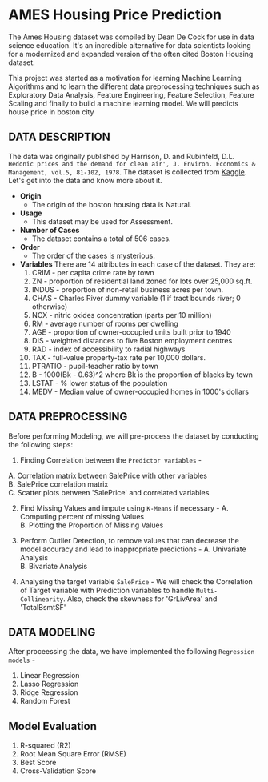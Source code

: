 # AMES Housing Price Prediction

The Ames Housing dataset was compiled by Dean De Cock for use in data science education. It's an incredible alternative for data scientists looking for a modernized and expanded version of the often cited Boston Housing dataset. 

This project was started as a motivation for learning Machine Learning Algorithms and to learn the different data preprocessing techniques such as Exploratory Data Analysis, Feature Engineering, Feature Selection, Feature Scaling and finally to build a machine learning model. We will predicts house price in boston city

## DATA DESCRIPTION

The data was originally published by Harrison, D. and Rubinfeld, D.L. `Hedonic prices and the demand for clean air', J. Environ. Economics & Management, vol.5, 81-102, 1978`. The dataset is collected from [Kaggle](https://www.kaggle.com/vikrishnan/boston-house-prices/kernels). Let's get into the data and know more about it.

- **Origin**
    - The origin of the boston housing data is Natural.
- **Usage**
    - This dataset may be used for Assessment.
- **Number of Cases**
    - The dataset contains a total of 506 cases.
- **Order**
    - The order of the cases is mysterious.
- **Variables**
    There are 14 attributes in each case of the dataset. They are:
    1. CRIM - per capita crime rate by town
    2. ZN - proportion of residential land zoned for lots over 25,000 sq.ft.
    3. INDUS - proportion of non-retail business acres per town.
    4. CHAS - Charles River dummy variable (1 if tract bounds river; 0 otherwise)
    5. NOX - nitric oxides concentration (parts per 10 million)
    6. RM - average number of rooms per dwelling
    7. AGE - proportion of owner-occupied units built prior to 1940
    8. DIS - weighted distances to five Boston employment centres
    9. RAD - index of accessibility to radial highways
    10. TAX - full-value property-tax rate per 10,000 dollars.
    11. PTRATIO - pupil-teacher ratio by town
    12. B - 1000(Bk - 0.63)^2 where Bk is the proportion of blacks by town
    13. LSTAT - % lower status of the population
    14. MEDV - Median value of owner-occupied homes in 1000's dollars

## DATA PREPROCESSING
Before performing Modeling, we will pre-process the dataset by conducting the following steps:

1. Finding Correlation between the `Predictor variables` -

A.  Correlation matrix between SalePrice with other variables <br>
B.  SalePrice correlation matrix <br>
C.  Scatter plots between 'SalePrice' and correlated variables<br>

2. Find Missing Values and impute using `K-Means` if necessary - 
A.  Computing percent of missing Values<br>
B. Plotting the Proportion of Missing Values<br>

3. Perform Outlier Detection, to remove values that can decrease the model accuracy and lead to inappropriate predictions -
A. Univariate Analysis<br>
B. Bivariate Analysis<br>

4. Analysing the target variable `SalePrice` - 
We will check the Correlation of Target variable with Prediction variables to handle `Multi-Collinearity`. 
Also, check the skewness for 'GrLivArea' and 'TotalBsmtSF'

## DATA MODELING
After proceessing the data, we have implemented the following `Regression models` -

1. Linear Regression
2. Lasso Regression
3. Ridge Regression
4. Random Forest

## Model Evaluation
1. R-squared (R2)
2. Root Mean Square Error (RMSE)
3. Best Score
3. Cross-Validation Score
